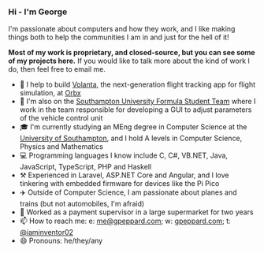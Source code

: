 ### Hi - I'm George

I'm passionate about computers and how they work, and I like making things both to help the communities I am in and just for the hell of it!

**Most of my work is proprietary, and closed-source, but you can see some of my projects here.** If you would like to talk more about the kind of work I do, then feel free to email me.

- 🔨 I help to build [Volanta](https://volanta.app), the next-generation flight tracking app for flight simulation, at [Orbx](https://orbx.group)
- :car: I'm also on the [Southampton University Formula Student Team](https://sufst.co.uk) where I work in the team responsible for developing a GUI to adjust parameters of the vehicle control unit
- 🎓 I'm currently studying an MEng degree in Computer Science at the [University of Southampton](https://ecs.soton.ac.uk), and I hold A levels in Computer Science, Physics and Mathematics
- 💻 Programming languages I know include C, C#, VB.NET, Java, JavaScript, TypeScript, PHP and Haskell
- ⚒️ Experienced in Laravel, ASP.NET Core and Angular, and I love tinkering with embedded firmware for devices like the Pi Pico
- ✈️ Outside of Computer Science, I am passionate about planes and trains (but not automobiles, I'm afraid)
- 🛒 Worked as a payment supervisor in a large supermarket for two years
- 📫 How to reach me: e: [me@gpeppard.com](me@gpeppard.com); w: [gpeppard.com](https://gpeppard.com); t: [@iaminventor02](https://twitter.com/iaminventor02)
- 😄 Pronouns: he/they/any
